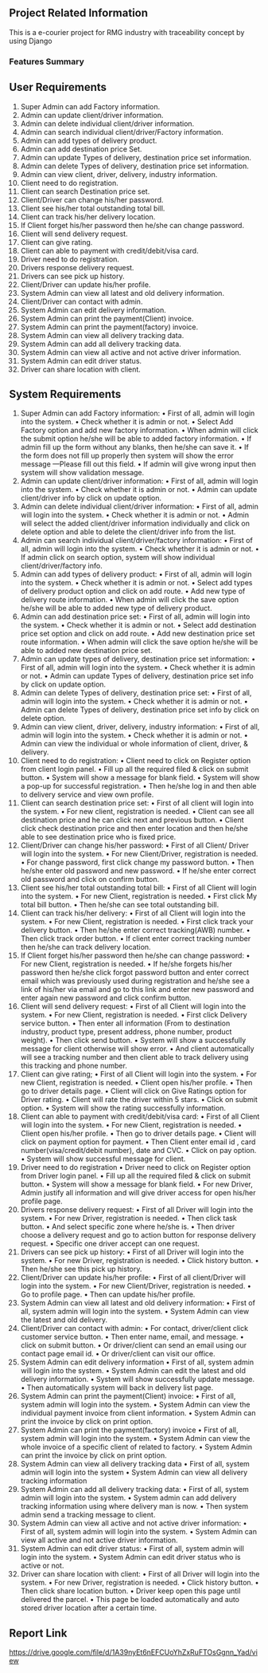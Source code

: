 ## Project Related Information
This is a e-courier project for RMG industry with traceability concept by using Django
### Features Summary
## User Requirements
1. Super Admin can add Factory information.
2. Admin can update client/driver information.
3. Admin can delete individual client/driver information.
4. Admin can search individual client/driver/Factory information.
5. Admin can add types of delivery product.
6. Admin can add destination price Set.
7. Admin can update Types of delivery, destination price set information.
8. Admin can delete Types of delivery, destination price set information.
9. Admin can view client, driver, delivery, industry information.
10. Client need to do registration.
11. Client can search Destination price set.
12. Client/Driver can change his/her password.
13. Client see his/her total outstanding total bill.
14. Client can track his/her delivery location.
15. If Client forget his/her password then he/she can change password.
16. Client will send delivery request.
17. Client can give rating.
18. Client can able to payment with credit/debit/visa card.
19. Driver need to do registration.
20. Drivers response delivery request.
21. Drivers can see pick up history.
22. Client/Driver can update his/her profile.
22. System Admin can view all latest and old delivery information.
23. Client/Driver can contact with admin.
24. System Admin can edit delivery information.
25. System Admin can print the payment(Client) invoice.
26. System Admin can print the payment(factory) invoice.
27. System Admin can view all delivery tracking data.
28. System Admin can add all delivery tracking data.
29. System Admin can view all active and not active driver information.
30. System Admin can edit driver status.
31. Driver can share location with client.


## System Requirements
1. Super Admin can add Factory information:
• First of all, admin will login into the system.
• Check whether it is admin or not.
• Select Add Factory option and add new factory information.
• When admin will click the submit option he/she will be able to added factory information.
• If admin fill up the form without any blanks, then he/she can save it.
• If the form does not fill up properly then system will show the error message —Please fill out this field.
• If admin will give wrong input then system will show validation message.
2. Admin can update client/driver information:
• First of all, admin will login into the system.
• Check whether it is admin or not.
• Admin can update client/driver info by click on update option.
3. Admin can delete individual client/driver information:
• First of all, admin will login into the system.
• Check whether it is admin or not.
• Admin will select the added client/driver information individually and click on delete option
and able to delete the client/driver info from the list.
4. Admin can search individual client/driver/factory information:
• First of all, admin will login into the system.
• Check whether it is admin or not.
• If admin click on search option, system will show individual client/driver/factory info.
5. Admin can add types of delivery product:
• First of all, admin will login into the system.
• Check whether it is admin or not.
• Select add types of delivery product option and click on add route.
• Add new type of delivery route information.
• When admin will click the save option he/she will be able to added new type of delivery
product.
6. Admin can add destination price set:
• First of all, admin will login into the system.
• Check whether it is admin or not.
• Select add destination price set option and click on add route.
• Add new destination price set route information.
• When admin will click the save option he/she will be able to added new destination price set.
7. Admin can update types of delivery, destination price set information:
• First of all, admin will login into the system.
• Check whether it is admin or not.
• Admin can update Types of delivery, destination price set info by click on update option.
8. Admin can delete Types of delivery, destination price set:
• First of all, admin will login into the system.
• Check whether it is admin or not.
• Admin can delete Types of delivery, destination price set info by click on delete option.
9. Admin can view client, driver, delivery, industry information:
• First of all, admin will login into the system.
• Check whether it is admin or not.
• Admin can view the individual or whole information of client, driver, & delivery.
10. Client need to do registration:
• Client need to click on Register option from client login panel.
• Fill up all the required filed & click on submit button.
• System will show a message for blank field.
• System will show a pop-up for successful registration.
• Then he/she log in and then able to delivery service and view own profile.
11. Client can search destination price set:
• First of all client will login into the system.
• For new client, registration is needed.
• Client can see all destination price and he can click next and previous button.
• Client click check destination price and then enter location and then he/she able to see
destination price who is fixed price.
12. Client/Driver can change his/her password:
• First of all Client/ Driver will login into the system.
• For new Client/Driver, registration is needed.
• For change password, first click change my password button.
• Then he/she enter old password and new password.
• If he/she enter correct old password and click on confirm button.
13. Client see his/her total outstanding total bill:
• First of all Client will login into the system.
• For new Client, registration is needed.
• First click My total bill button.
• Then he/she can see total outstanding bill.
14. Client can track his/her delivery:
• First of all Client will login into the system.
• For new Client, registration is needed.
• First click track your delivery button.
• Then he/she enter correct tracking(AWB) number.
• Then click track order button.
• If client enter correct tracking number then he/she can track delivery location.
15. If Client forget his/her password then he/she can change password:
• For new Client, registration is needed.
• If he/she forgets his/her password then he/she click forgot password button and enter correct
email which was previously used during registration and he/she see a link of his/her via email
and go to this link and enter new password and enter again new password and click confirm
button.
16. Client will send delivery request:
• First of all Client will login into the system.
• For new Client, registration is needed.
• First click Delivery service button.
• Then enter all information (From to destination industry, product type, present address, phone
number, product weight).
• Then click send button.
• System will show a successfully message for client otherwise will show error.
• And client automatically will see a tracking number and then client able to track delivery
using this tracking and phone number.
17. Client can give rating;
• First of all Client will login into the system.
• For new Client, registration is needed.
• Client open his/her profile.
• Then go to driver details page.
• Client will click on Give Ratings option for Driver rating.
• Client will rate the driver within 5 stars.
• Click on submit option.
• System will show the rating successfully information.
18. Client can able to payment with credit/debit/visa card:
• First of all Client will login into the system.
• For new Client, registration is needed.
• Client open his/her profile.
• Then go to driver details page.
• Client will click on payment option for payment.
• Then Client enter email id , card number(visa/credit/debit number), date and CVC.
• Click on pay option.
• System will show successful message for client.
19. Driver need to do registration
• Driver need to click on Register option from Driver login panel.
• Fill up all the required filed & click on submit button.
• System will show a message for blank field.
• For new Driver, Admin justify all information and will give driver access for open his/her
profile page.
20. Drivers response delivery request:
• First of all Driver will login into the system.
• For new Driver, registration is needed.
• Then click task button.
• And select specific zone where he/she is.
• Then driver choose a delivery request and go to action button for response delivery request.
• Specific one driver accept can one request.
21. Drivers can see pick up history:
• First of all Driver will login into the system.
• For new Driver, registration is needed.
• Click history button.
• Then he/she see this pick up history.
22. Client/Driver can update his/her profile:
• First of all client/Driver will login into the system.
• For new Client/Driver, registration is needed.
• Go to profile page.
• Then can update his/her profile.
23. System Admin can view all latest and old delivery information:
• First of all, system admin will login into the system.
• System Admin can view the latest and old delivery.
24. Client/Driver can contact with admin:
• For contact, driver/client click customer service button.
• Then enter name, email, and message.
• click on submit button.
• Or driver/client can send an email using our contact page email id.
• Or driver/client can visit our office.
25. System Admin can edit delivery information
• First of all, system admin will login into the system.
• System Admin can edit the latest and old delivery information.
• System will show successfully update message.
• Then automatically system will back in delivery list page.
26. System Admin can print the payment(Client) invoice:
• First of all, system admin will login into the system.
• System Admin can view the individual payment invoice from client information.
• System Admin can print the invoice by click on print option.
27. System Admin can print the payment(factory) invoice
• First of all, system admin will login into the system.
• System Admin can view the whole invoice of a specific client of related to factory.
• System Admin can print the invoice by click on print option.
28. System Admin can view all delivery tracking data
• First of all, system admin will login into the system
• System Admin can view all delivery tracking information
29. System Admin can add all delivery tracking data:
• First of all, system admin will login into the system.
• System admin can add delivery tracking information using where delivery man is now.
• Then system admin send a tracking message to client.
30. System Admin can view all active and not active driver information:
• First of all, system admin will login into the system.
• System Admin can view all active and not active driver information.
31. System Admin can edit driver status:
• First of all, system admin will login into the system.
• System Admin can edit driver status who is active or not.
32. Driver can share location with client:
• First of all Driver will login into the system.
• For new Driver, registration is needed.
• Click history button.
• Then click share location button.
• Driver keep open this page until delivered the parcel.
• This page be loaded automatically and auto stored driver location after a certain time.
## Report Link
https://drive.google.com/file/d/1A39nyEt6nEFCUoYhZxRuFTOsGgnn_Yad/view
